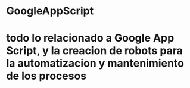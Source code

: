 ﻿# GoogleAppScript
# todo lo relacionado a Google App Script, y la creacion de robots para la automatizacion y mantenimiento de los procesos
